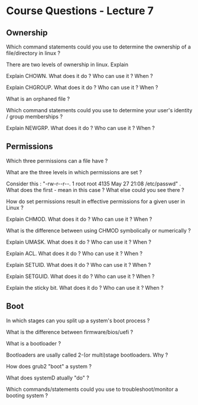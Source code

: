 # Course Questions - Lecture 7

## Ownership

Which command statements could you use to determine the ownership of a file/directory in linux ?
>
There are two levels of ownership in linux. Explain
>
Explain CHOWN. What does it do ? Who can use it ? When ?
>
Explain CHGROUP. What does it do ? Who can use it ? When ?
>
What is an orphaned file ?
>
Which command statements could you use to determine your user's identity / group memberships ?
>
Explain NEWGRP. What does it do ? Who can use it ? When ?
>
## Permissions

Which three permissions can a file have ?
>
What are the three levels in which permissions are set ?
>
Consider this : "-rw-r--r--. 1 root root 4135 May 27 21:08 /etc/passwd" . What does the first - mean in this case ? What else could you see there ?
>
How do set permissions result in effective permissions for a given user in Linux ?
>
Explain CHMOD. What does it do ? Who can use it ? When ?
>
What is the difference between using CHMOD symbolically or numerically ?
>
Explain UMASK. What does it do ? Who can use it ? When ?
>
Explain ACL. What does it do ? Who can use it ? When ?
>
Explain SETUID. What does it do ? Who can use it ? When ?
>
Explain SETGUID. What does it do ? Who can use it ? When ?
>
Explain the sticky bit. What does it do ? Who can use it ? When ?
>
## Boot

In which stages can you split up a system's boot process ?
>
What is the difference between firmware/bios/uefi ?
>
What is a bootloader ?
>
Bootloaders are usally called 2-(or multi)stage bootloaders. Why ?
>
How does grub2 "boot" a system ?
>
What does systemD atually "do" ?
>
Which commands/statements could you use to troubleshoot/monitor a booting system ? 
>
